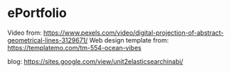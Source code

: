 # ePortfolio

Video from: https://www.pexels.com/video/digital-projection-of-abstract-geometrical-lines-3129671/
Web design template from: https://templatemo.com/tm-554-ocean-vibes

blog: https://sites.google.com/view/unit2elasticsearchinabi/

